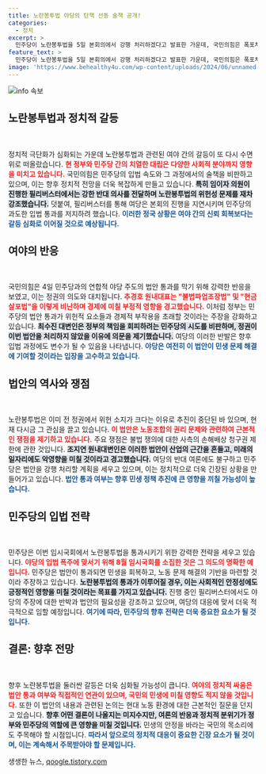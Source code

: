 ```yaml
---
title: 노란봉투법 야당의 탄핵 선동 술책 공개!
categories:
  - 정치
excerpt: >
  민주당이 노란봉투법을 5일 본회의에서 강행 처리하겠다고 발표한 가운데, 국민의힘은 폭포처럼 쏟아지는 법안에 불법파업을 조장하는 악법이라며 강력 반발하고 있다. 양당의 갈등이 엉켜가는 가운데, 이 법안의 미래는 과연 어디로 향할까요? 클릭해 자세히 알아보세요!
feature_text: >
  민주당이 노란봉투법을 5일 본회의에서 강행 처리하겠다고 발표한 가운데, 국민의힘은 폭포처럼 쏟아지는 법안에 불법파업을 조장하는 악법이라며 강력 반발하고 있다. 양당의 갈등이 엉켜가는 가운데, 이 법안의 미래는 과연 어디로 향할까요? 클릭해 자세히 알아보세요!
image: 'https://www.behealthy4u.com/wp-content/uploads/2024/06/unnamed-file.png'
---
```


<p><img src="https://www.behealthy4u.com/wp-content/uploads/2024/06/unnamed-file.png" alt="info 속보" /></p>

<h2 data-ke-size="size26">노란봉투법과 정치적 갈등</h2>

<p data-ke-size="size16">&nbsp;</p>

<p>정치적 극단화가 심화되는 가운데 노란봉투법과 관련된 여야 간의 갈등이 또 다시 수면 위로 떠올랐습니다. <b><span style="color: #ee2323;">현 정부와 민주당 간의 치열한 대립은 다양한 사회적 분야까지 영향을 미치고 있습니다.</span></b> 국민의힘은 민주당의 입법 속도와 그 과정에서의 술책을 비판하고 있으며, 이는 향후 정치적 전망을 더욱 복잡하게 만들고 있습니다. <b><span style="background-color: #21538527;">특히 임이자 의원이 진행한 필리버스터에서는 강한 반대 의사를 전달하며 노란봉투법의 위헌성 문제를 재차 강조했습니다.</span></b> 덧붙여, 필리버스터를 통해 여당은 본회의 진행을 지연시키며 민주당의 과도한 입법 통과를 저지하려 했습니다. <b><span style="color: #1a5490;">이러한 정국 상황은 여야 간의 신뢰 회복보다는 갈등 심화로 이어질 것으로 예상됩니다.</span></b></p>

<h2 data-ke-size="size26">여야의 반응</h2>

<p data-ke-size="size16">&nbsp;</p>

<p>국민의힘은 4일 민주당과의 연합적 야당 주도의 법안 통과를 막기 위해 강력한 반응을 보였고, 이는 정권의 의도와 대치됩니다. <b><span style="color: #ee2323;">추경호 원내대표는 "불법파업조장법" 및 "현금살포법"을 이렇게 비난하며 경제에 미칠 부정적 영향을 경고했습니다.</span></b> 이처럼 정부는 민주당의 법안 통과가 위헌적 요소들과 경제적 부작용을 초래할 것이라는 주장을 강화하고 있습니다. <b><span style="background-color: #21538527;">최수진 대변인은 정부의 책임을 회피하려는 민주당의 시도를 비판하며, 정권이 이번 법안을 처리하지 않았을 이유에 의문을 제기했습니다.</span></b> 여당의 이러한 반발은 향후 입법 과정에도 변수가 될 수 있음을 나타냅니다. <b><span style="color: #1a5490;">야당은 여전히 이 법안이 민생 문제 해결에 기여할 것이라는 입장을 고수하고 있습니다.</span></b></p>

<h2 data-ke-size="size26">법안의 역사와 쟁점</h2>

<p data-ke-size="size16">&nbsp;</p>

<p>노란봉투법은 이미 전 정권에서 위헌 소지가 크다는 이유로 추진이 중단된 바 있으며, 현재 다시금 그 관심을 끌고 있습니다. <b><span style="color: #ee2323;">이 법안은 노동조합의 권리 문제와 관련하여 근본적인 쟁점을 제기하고 있습니다.</span></b> 주요 쟁점은 불법 쟁의에 대한 사측의 손해배상 청구권 제한에 관한 것입니다. <b><span style="background-color: #21538527;">조지연 원내대변인은 이러한 법안이 산업의 근간을 흔들고, 미래의 일자리에도 악영향을 미칠 것이라고 경고했습니다.</span></b> 여당의 반대 여론에도 불구하고 민주당은 법안을 강행 처리할 계획을 세우고 있으며, 이는 정치적으로 더욱 긴장된 상황을 만들어가고 있습니다. <b><span style="color: #1a5490;">법안 통과 여부는 향후 민생 정책 추진에 큰 영향을 끼칠 가능성이 높습니다.</span></b></p>

<h2 data-ke-size="size26">민주당의 입법 전략</h2>

<p data-ke-size="size16">&nbsp;</p>

<p>민주당은 이번 임시국회에서 노란봉투법을 통과시키기 위한 강력한 전략을 세우고 있습니다. <b><span style="color: #ee2323;">야당의 입법 폭주에 맞서기 위해 8월 임시국회를 소집한 것은 그 의도의 명확한 예입니다.</span></b> 민주당은 법안이 통과되면 민생을 회복하고, 노동 문제 해결의 기반을 마련할 것이라 주장하고 있습니다. <b><span style="background-color: #21538527;">노란봉투법의 통과가 이루어질 경우, 이는 사회적인 안정성에도 긍정적인 영향을 미칠 것이라는 목표를 가지고 있습니다.</span></b> 진행 중인 필리버스터에서도 야당의 주장에 대한 반박과 법안의 필요성을 강조하고 있으며, 여당의 대응에 맞서 더욱 적극적으로 임할 예정입니다. <b><span style="color: #1a5490;">여기에 따라, 민주당의 향후 전략은 더욱 중요한 요소가 될 것입니다.</span></b></p>

<h2 data-ke-size="size26">결론: 향후 전망</h2>

<p data-ke-size="size16">&nbsp;</p>

<p>향후 노란봉투법을 둘러싼 갈등은 더욱 심화될 가능성이 큽니다. <b><span style="color: #ee2323;">여야의 정치적 싸움은 법안 통과 여부와 직접적인 연관이 있으며, 국민의 민생에 미칠 영향도 적지 않을 것입니다.</span></b> 또한 이 법안의 내용과 관련된 논의는 현대 노동 환경에 대한 근본적인 질문을 던지고 있습니다. <b><span style="background-color: #21538527;">향후 어떤 결론이 나올지는 미지수지만, 여론의 반응과 정치적 분위기가 정부와 민주당의 역할에 큰 영향을 미칠 것입니다.</span></b> 민생의 안정을 바라는 국민의 목소리에도 주목해야 할 시점입니다. <b><span style="color: #1a5490;">따라서 앞으로의 정치적 대응이 중요한 긴장 요소가 될 것이며, 이는 계속해서 주목받아야 할 문제입니다.</span></b></p>
생생한 뉴스, <a href="https://qoogle.tistory.com" rel="dofollow">qoogle.tistory.com</a>



